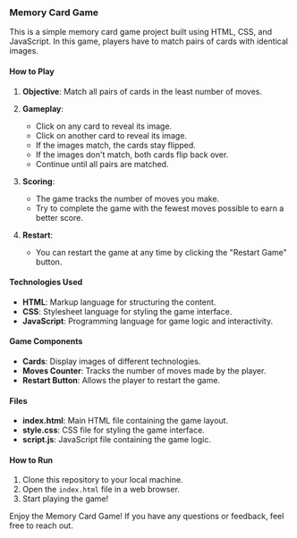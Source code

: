 ### Memory Card Game

This is a simple memory card game project built using HTML, CSS, and JavaScript. In this game, players have to match pairs of cards with identical images.

#### How to Play

1. **Objective**: Match all pairs of cards in the least number of moves.

2. **Gameplay**:
   - Click on any card to reveal its image.
   - Click on another card to reveal its image.
   - If the images match, the cards stay flipped.
   - If the images don't match, both cards flip back over.
   - Continue until all pairs are matched.

3. **Scoring**:
   - The game tracks the number of moves you make.
   - Try to complete the game with the fewest moves possible to earn a better score.

4. **Restart**:
   - You can restart the game at any time by clicking the "Restart Game" button.

#### Technologies Used

- **HTML**: Markup language for structuring the content.
- **CSS**: Stylesheet language for styling the game interface.
- **JavaScript**: Programming language for game logic and interactivity.

#### Game Components

- **Cards**: Display images of different technologies.
- **Moves Counter**: Tracks the number of moves made by the player.
- **Restart Button**: Allows the player to restart the game.

#### Files

- **index.html**: Main HTML file containing the game layout.
- **style.css**: CSS file for styling the game interface.
- **script.js**: JavaScript file containing the game logic.

#### How to Run

1. Clone this repository to your local machine.
2. Open the `index.html` file in a web browser.
3. Start playing the game!

Enjoy the Memory Card Game! If you have any questions or feedback, feel free to reach out.


